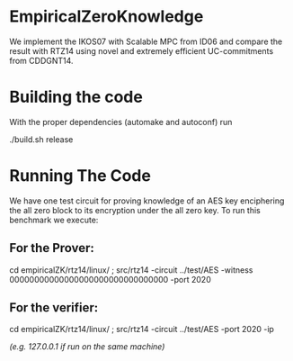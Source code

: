 EmpiricalZeroKnowledge
======================

We implement the IKOS07 with Scalable MPC from ID06 and compare the
result with RTZ14 using novel and extremely efficient UC-commitments
from CDDGNT14.

Building the code
=================

With the proper dependencies (automake and autoconf) run

./build.sh release

Running The Code
=================

We have one test circuit for proving knowledge of an AES key enciphering 
the all zero block to its encryption under the all zero key. To run this
benchmark we execute: 

For the Prover:
---------------
cd empiricalZK/rtz14/linux/ ;
src/rtz14 -circuit ../test/AES -witness 00000000000000000000000000000000 -port 2020

For the verifier:
-----------------
cd empiricalZK/rtz14/linux/ ;
src/rtz14 -circuit ../test/AES -port 2020 -ip <address of the prover> 

(e.g. 127.0.0.1 if run on the same machine)


